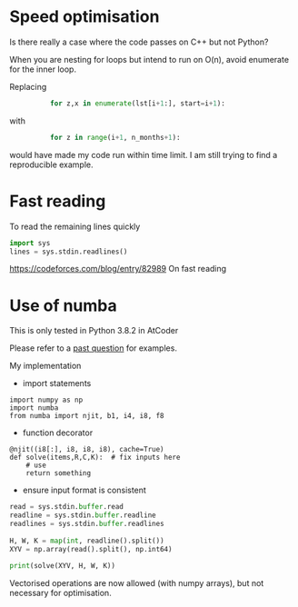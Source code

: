 # Speed optimisation

Is there really a case where the code passes on C++ but not Python?



When you are nesting for loops but intend to run on O(n), avoid enumerate for the inner loop.

Replacing 

```python
          for z,x in enumerate(lst[i+1:], start=i+1):
```

with

```python
          for z in range(i+1, n_months+1):
```

would have made my code run within time limit. I am still trying to find a reproducible example.





# Fast reading

To read the remaining lines quickly

```python
import sys
lines = sys.stdin.readlines()
```



https://codeforces.com/blog/entry/82989 On fast reading



# Use of numba

This is only tested in Python 3.8.2 in AtCoder



Please refer to a [past question](https://atcoder.jp/contests/abc175/submissions?f.Task=abc175_e&f.Language=4006&f.Status=AC) for examples.


My implementation

- import statements

```
import numpy as np
import numba
from numba import njit, b1, i4, i8, f8
```

- function decorator
```
@njit((i8[:], i8, i8, i8), cache=True)
def solve(items,R,C,K):  # fix inputs here
	# use
	return something
```

- ensure input format is consistent

```python
read = sys.stdin.buffer.read
readline = sys.stdin.buffer.readline
readlines = sys.stdin.buffer.readlines
 
H, W, K = map(int, readline().split())
XYV = np.array(read().split(), np.int64)
 
print(solve(XYV, H, W, K))
```

Vectorised operations are now allowed (with numpy arrays), but not necessary for optimisation.





